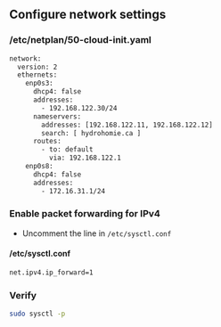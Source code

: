 ## Configure network settings

### /etc/netplan/50-cloud-init.yaml
```bash
network:
  version: 2
  ethernets:
    enp0s3:
      dhcp4: false
      addresses:
        - 192.168.122.30/24
      nameservers:
        addresses: [192.168.122.11, 192.168.122.12]
        search: [ hydrohomie.ca ]
      routes:
        - to: default
          via: 192.168.122.1
    enp0s8:
      dhcp4: false
      addresses:
        - 172.16.31.1/24
```

### Enable packet forwarding for IPv4
- Uncomment the line in `/etc/sysctl.conf`

#### /etc/sysctl.conf
```bash
net.ipv4.ip_forward=1
```

### Verify
```bash
sudo sysctl -p
```

